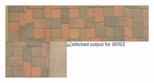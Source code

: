 ```bash
```
<img src='../../images/00102_0001/00010.jpg' width='64px' align='left' />
<img src='../../images/00102_0001/00011.jpg' width='64px' align='left' />
<img src='../../images/00102_0001/00012.jpg' width='64px' align='left' />
<img src='../../images/00102_0001/00013.jpg' width='64px' align='left' />
<img src='../../images/00102_0001/00014.jpg' width='64px' align='left' />
<img src='../../images/00102_0001/00015.jpg' width='64px' align='left' />
<img src='../../images/00102_0001/00016.jpg' width='64px' align='left' />
<img src='../../images/00102_0001/00017.jpg' width='64px' align='left' />
<img src='../../images/00102_0001/00018.jpg' width='64px' align='left' />
<img src='../../images/00102_0001/00019.jpg' width='64px' align='left' />
<img src='00102_0001.png' alt='stitched output for 00102' title='stitched' />
